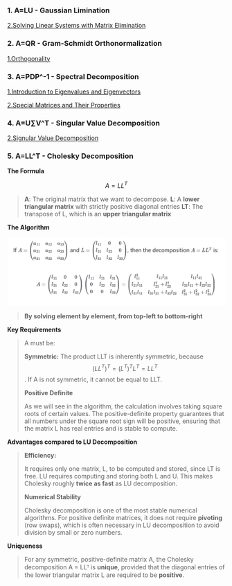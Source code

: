 ### 1. A=LU - Gaussian Limination

[2.Solving Linear Systems with Matrix Elimination](./1.Matrices%20and%20Linear%20Equations/2.Solving%20Linear%20Systems%20with%20Matrix%20Elimination.md)
### 2. A=QR - Gram-Schmidt Orthonormalization

[1.Orthogonality](Mathmatics/Linear%20Algebra/3.Orthogonality%20and%20Its%20Applications/1.Orthogonality.md)
### 3. A=PDP^-1 - Spectral Decomposition

[1.Introduction to Eigenvalues and Eigenvectors](Mathmatics/Linear%20Algebra/5.Eigenvalues%20and%20Eigenvectors/1.Introduction%20to%20Eigenvalues%20and%20Eigenvectors.md)

[2.Special Matrices and Their Properties](Mathmatics/Linear%20Algebra/5.Eigenvalues%20and%20Eigenvectors/2.Special%20Matrices%20and%20Their%20Properties.md)

### 4. A=U∑V^T  - Singular Value Decomposition

[2.Signular Value Decomposition](Mathmatics/Linear%20Algebra/6.Transformations%20and%20Decompositions/2.Signular%20Value%20Decomposition.md)
### 5. A=LL^T - Cholesky Decomposition

**The Formula**

$$A=LL^{T}$$
>**A**: The original matrix that we want to decompose.
>**L**: A **lower triangular matrix** with strictly positive diagonal entries
>**LT**: The transpose of L, which is an **upper triangular matrix**

**The Algorithm**

![](./images/EquationOfCholesky.png)

>**By solving element by element, from top-left to bottom-right**

**Key Requirements**

>A must be:
>
>**Symmetric:** The product LLT is inherently symmetric, because $$(LL^{T})^{T}=(L^{T})^{T}L^{T}=LL^{T}$$
. If A is not symmetric, it cannot be equal to LLT.
>
>**Positive Definite**
>
>As we will see in the algorithm, the calculation involves taking square roots of certain values. The positive-definite property guarantees that all numbers under the square root sign will be positive, ensuring that the matrix L has real entries and is stable to compute.

**Advantages compared to LU Decomposition**

>**Efficiency:**
>
>It requires only one matrix, L, to be computed and stored, since LT is free. LU requires computing and storing both L and U. This makes Cholesky roughly **twice as fast** as LU decomposition.
>
>**Numerical Stability**
>
>Cholesky decomposition is one of the most stable numerical algorithms. For positive definite matrices, it does not require **pivoting** (row swaps), which is often necessary in LU decomposition to avoid division by small or zero numbers.

**Uniqueness**

>For any symmetric, positive-definite matrix A, the Cholesky decomposition A = LLᵀ is **unique**, provided that the diagonal entries of the lower triangular matrix L are required to be **positive**.
